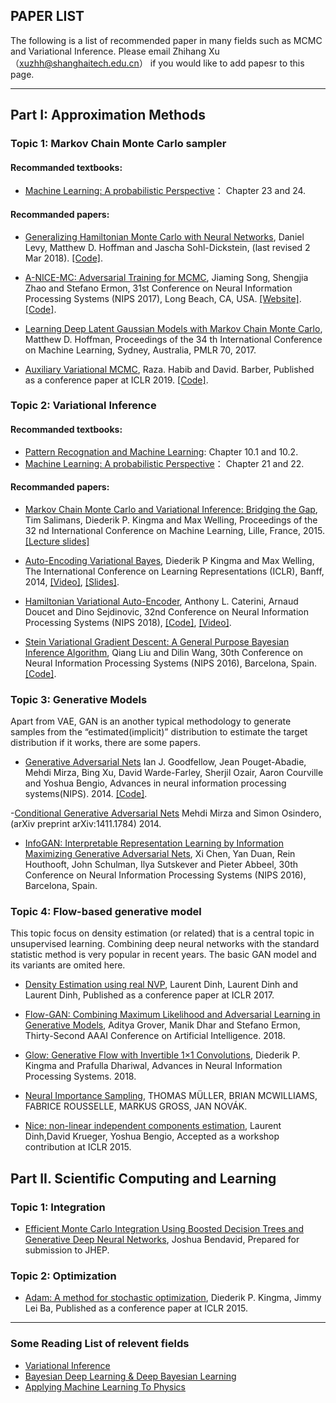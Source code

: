 ## PAPER LIST

The following is a list of recommended paper in many fields such as MCMC and Variational Inference.
Please email Zhihang Xu （xuzhh@shanghaitech.edu.cn） if you would like to add papesr to this page.

---
## Part I:  Approximation Methods

### Topic 1: Markov Chain Monte Carlo sampler

#### Recommanded textbooks: 
- [Machine Learning: A probabilistic Perspective](https://doc.lagout.org/science/Artificial%20Intelligence/Machine%20learning/Machine%20Learning_%20A%20Probabilistic%20Perspective%20%5BMurphy%202012-08-24%5D.pdf)： Chapter 23 and 24.

#### Recommanded papers: 
- [Generalizing Hamiltonian Monte Carlo with Neural Networks](https://arxiv.org/abs/1711.09268),
 Daniel Levy, Matthew D. Hoffman and Jascha Sohl-Dickstein, (last revised 2 Mar 2018).
 [[Code]](https://github.com/brain-research/l2hmc).

- [A-NICE-MC: Adversarial Training for MCMC](https://arxiv.org/abs/1706.07561),
Jiaming Song, Shengjia Zhao and Stefano Ermon,
31st Conference on Neural Information Processing Systems (NIPS 2017), Long Beach, CA, USA.
[[Website]](https://ermongroup.github.io/blog/a-nice-mc/).
[[Code]](https://github.com/ermongroup/a-nice-mc).


- [Learning Deep Latent Gaussian Models with Markov Chain Monte Carlo](https://pdfs.semanticscholar.org/353a/6ac63ba0f30f7627cb01e4ba214acf3a256c.pdf),
Matthew D. Hoffman,
Proceedings of the 34 th International Conference on Machine
Learning, Sydney, Australia, PMLR 70, 2017.

- [Auxiliary Variational MCMC](https://openreview.net/pdf?id=r1NJqsRctX),
Raza. Habib and David. Barber,
Published as a conference paper at ICLR 2019.
[[Code]](https://github.com/AVMCMC/AuxiliaryVariationalMCMC).

### Topic 2: Variational Inference

#### Recommanded textbooks: 
- [Pattern Recognation and Machine Learning](http://users.isr.ist.utl.pt/~wurmd/Livros/school/Bishop%20-%20Pattern%20Recognition%20And%20Machine%20Learning%20-%20Springer%20%202006.pdf): Chapter 10.1 and 10.2.
- [Machine Learning: A probabilistic Perspective](https://doc.lagout.org/science/Artificial%20Intelligence/Machine%20learning/Machine%20Learning_%20A%20Probabilistic%20Perspective%20%5BMurphy%202012-08-24%5D.pdf)： Chapter 21 and 22.

#### Recommanded papers: 
- [Markov Chain Monte Carlo and Variational Inference:
Bridging the Gap](http://proceedings.mlr.press/v37/salimans15.pdf),
Tim Salimans, Diederik P. Kingma and Max Welling,
Proceedings of the 32 nd International Conference on Machine
Learning, Lille, France, 2015.
[[Lecture slides]](http://videolectures.net/site/normal_dl/tag=1005141/icml2015_salimans_variational_inference_01.pdf)

- [Auto-Encoding Variational Bayes](https://arxiv.org/abs/1312.6114),
Diederik P Kingma and Max Welling,
The International Conference on Learning Representations (ICLR), Banff, 2014,
[[Video]](https://www.youtube.com/watch?v=rjZL7aguLAs),
[[Slides]](https://www.slideshare.net/mehdidc/auto-encodingvariationalbayes-54478304).

- [Hamiltonian Variational Auto-Encoder](https://arxiv.org/abs/1805.11328),
Anthony L. Caterini, Arnaud Doucet and Dino Sejdinovic,
32nd Conference on Neural Information Processing Systems (NIPS 2018),
[[Code]](https://github.com/anthonycaterini/hvae-nips),
[[Video]](https://www.youtube.com/watch?v=MD1CFKTu9U4).

- [Stein Variational Gradient Descent: A General
Purpose Bayesian Inference Algorithm](https://papers.nips.cc/paper/6338-stein-variational-gradient-descent-a-general-purpose-bayesian-inference-algorithm.pdf),
Qiang Liu and Dilin Wang,
30th Conference on Neural Information Processing Systems (NIPS 2016), Barcelona, Spain.
[[Code]](https://github.com/DartML/Stein-Variational-Gradient-Descent).

### Topic 3: Generative Models 
Apart from VAE, GAN is an another typical methodology to generate samples from the “estimated(implicit)” distribution to estimate the target distribution if it works, there are some papers.

- [Generative Adversarial Nets](https://papers.nips.cc/paper/5423-generative-adversarial-nets)
Ian J. Goodfellow, Jean Pouget-Abadie, Mehdi Mirza, Bing Xu, David Warde-Farley, Sherjil Ozair, Aaron Courville and Yoshua Bengio,
Advances in neural information processing systems(NIPS). 2014.
[[Code]](https://github.com/goodfeli/adversarial).

-[Conditional Generative Adversarial Nets](https://arxiv.org/abs/1411.1784)
Mehdi Mirza and Simon Osindero,
(arXiv preprint arXiv:1411.1784) 2014.

- [InfoGAN: Interpretable Representation Learning by Information Maximizing Generative Adversarial Nets](https://papers.nips.cc/paper/6399-infogan-interpretable-representation-learning-by-information-maximizing-generative-adversarial-nets.pdf),
Xi Chen, Yan Duan, Rein Houthooft, John Schulman, Ilya Sutskever and Pieter Abbeel,
30th Conference on Neural Information Processing Systems (NIPS 2016), Barcelona, Spain.

###  Topic 4:  Flow-based generative model
This topic focus on density estimation (or related) that is a central topic in unsupervised learning. Combining deep neural networks with the standard statistic method is very popular in recent years. The basic GAN model and its variants are omited here.

- [Density Estimation using real NVP](https://arxiv.org/pdf/1605.08803.pdf),
Laurent Dinh, Laurent Dinh and Laurent Dinh,
Published as a conference paper at ICLR 2017.

- [Flow-GAN: Combining Maximum Likelihood and Adversarial Learning in
Generative Models](https://arxiv.org/pdf/1705.08868.pdf),
Aditya Grover, Manik Dhar and Stefano Ermon,
Thirty-Second AAAI Conference on Artificial Intelligence. 2018.

- [Glow: Generative Flow with Invertible 1×1 Convolutions](https://papers.nips.cc/paper/8224-glow-generative-flow-with-invertible-1x1-convolutions.pdf),
Diederik P. Kingma and Prafulla Dhariwal,
Advances in Neural Information Processing Systems. 2018.

- [Neural Importance Sampling](https://arxiv.org/pdf/1808.03856.pdf),
THOMAS MÜLLER, BRIAN MCWILLIAMS, FABRICE ROUSSELLE, MARKUS GROSS, JAN NOVÁK.

- [Nice: non-linear independent components estimation](https://arxiv.org/pdf/1410.8516.pdf),
Laurent Dinh,David Krueger, Yoshua Bengio,
Accepted as a workshop contribution at ICLR 2015.

## Part II. Scientific Computing and Learning

### Topic 1: Integration
- [Efficient Monte Carlo Integration Using Boosted Decision Trees and Generative Deep Neural Networks](https://arxiv.org/pdf/1707.00028.pdf),
Joshua Bendavid,
Prepared for submission to JHEP.

### Topic 2: Optimization
- [Adam: A method for stochastic optimization](https://arxiv.org/pdf/1412.6980.pdf),
Diederik P. Kingma, Jimmy Lei Ba,
Published as a conference paper at ICLR 2015.










---
### Some Reading List of relevent fields
- [Variational Inference](http://www.statslab.cam.ac.uk/~sp825/vi.html)
- [Bayesian Deep Learning & Deep Bayesian Learning](https://github.com/CW-Huang/BDL-Reading-List/blob/master/index.md)
- [Applying Machine Learning To Physics](https://physicsml.github.io/pages/papers.html)



